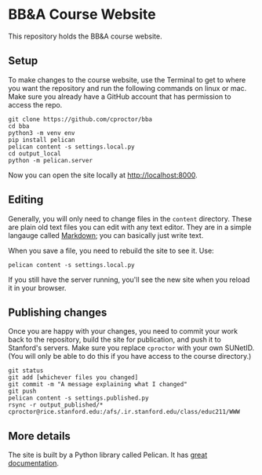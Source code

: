 # BB&A Course Website

This repository holds the BB&A course website. 

## Setup

To make changes to the course website, use the Terminal to get to where you want the repository and 
run the following commands on linux or mac. Make sure you already have a GitHub account that has
permission to access the repo.

    git clone https://github.com/cproctor/bba
    cd bba
    python3 -m venv env
    pip install pelican
    pelican content -s settings.local.py
    cd output_local
    python -m pelican.server

Now you can open the site locally at [http://localhost:8000](http://localhost:8000).

## Editing

Generally, you will only need to change files in the `content` directory. These are plain old text 
files you can edit with any text editor. They are in a simple langauge called 
[Markdown](https://guides.github.com/pdfs/markdown-cheatsheet-online.pdf); 
you can basically just write text. 

When you save a file, you need to rebuild the site to see it. Use:

    pelican content -s settings.local.py

If you still have the server running, you'll see the new site when you reload it in your browser.

## Publishing changes

Once you are happy with your changes, you need to commit your work back to the repository, 
build the site for publication, and push it to Stanford's servers. Make sure you replace `cproctor`
with your own SUNetID. (You will only be able to do this if you have access to the course directory.)

    git status
    git add [whichever files you changed]
    git commit -m "A message explaining what I changed"
    git push
    pelican content -s settings.published.py
    rsync -r output_published/* cproctor@rice.stanford.edu:/afs/.ir.stanford.edu/class/educ211/WWW

## More details

The site is built by a Python library called Pelican. It has [great documentation](http://docs.getpelican.com/en/stable/index.html). 

